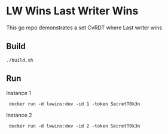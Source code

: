 # LW Wins  Last Writer Wins

This go repo demonstrates a set CvRDT where Last writer wins
## Build

```./build.sh```

## Run

Instance 1

``` docker run -d lwwins:dev -id 1 -token SecretT0k3n```

Instance 2

``` docker run -d lwwins:dev -id 2 -token SecretT0k3n```
